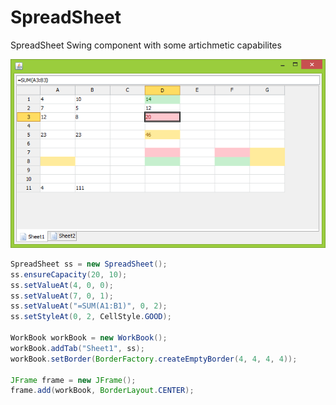 # SpreadSheet
SpreadSheet Swing component with some artichmetic capabilites

<img src="https://github.com/terifan/SpreadSheet/blob/master/preview.png"></img>

```java
SpreadSheet ss = new SpreadSheet();
ss.ensureCapacity(20, 10);
ss.setValueAt(4, 0, 0);
ss.setValueAt(7, 0, 1);
ss.setValueAt("=SUM(A1:B1)", 0, 2);
ss.setStyleAt(0, 2, CellStyle.GOOD);

WorkBook workBook = new WorkBook();
workBook.addTab("Sheet1", ss);
workBook.setBorder(BorderFactory.createEmptyBorder(4, 4, 4, 4));

JFrame frame = new JFrame();
frame.add(workBook, BorderLayout.CENTER);
```
